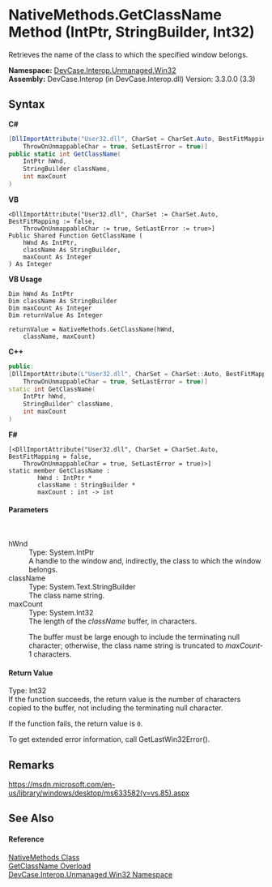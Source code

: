 # NativeMethods.GetClassName Method (IntPtr, StringBuilder, Int32)
 

Retrieves the name of the class to which the specified window belongs.

**Namespace:**&nbsp;<a href="N_DevCase_Interop_Unmanaged_Win32">DevCase.Interop.Unmanaged.Win32</a><br />**Assembly:**&nbsp;DevCase.Interop (in DevCase.Interop.dll) Version: 3.3.0.0 (3.3)

## Syntax

**C#**<br />
``` C#
[DllImportAttribute("User32.dll", CharSet = CharSet.Auto, BestFitMapping = false, 
	ThrowOnUnmappableChar = true, SetLastError = true)]
public static int GetClassName(
	IntPtr hWnd,
	StringBuilder className,
	int maxCount
)
```

**VB**<br />
``` VB
<DllImportAttribute("User32.dll", CharSet := CharSet.Auto, BestFitMapping := false, 
	ThrowOnUnmappableChar := true, SetLastError := true>]
Public Shared Function GetClassName ( 
	hWnd As IntPtr,
	className As StringBuilder,
	maxCount As Integer
) As Integer
```

**VB Usage**<br />
``` VB Usage
Dim hWnd As IntPtr
Dim className As StringBuilder
Dim maxCount As Integer
Dim returnValue As Integer

returnValue = NativeMethods.GetClassName(hWnd, 
	className, maxCount)
```

**C++**<br />
``` C++
public:
[DllImportAttribute(L"User32.dll", CharSet = CharSet::Auto, BestFitMapping = false, 
	ThrowOnUnmappableChar = true, SetLastError = true)]
static int GetClassName(
	IntPtr hWnd, 
	StringBuilder^ className, 
	int maxCount
)
```

**F#**<br />
``` F#
[<DllImportAttribute("User32.dll", CharSet = CharSet.Auto, BestFitMapping = false, 
	ThrowOnUnmappableChar = true, SetLastError = true)>]
static member GetClassName : 
        hWnd : IntPtr * 
        className : StringBuilder * 
        maxCount : int -> int 

```


#### Parameters
&nbsp;<dl><dt>hWnd</dt><dd>Type: System.IntPtr<br />A handle to the window and, indirectly, the class to which the window belongs.</dd><dt>className</dt><dd>Type: System.Text.StringBuilder<br />The class name string.</dd><dt>maxCount</dt><dd>Type: System.Int32<br />The length of the *className* buffer, in characters. 

 The buffer must be large enough to include the terminating null character; otherwise, the class name string is truncated to *maxCount*-1 characters.</dd></dl>

#### Return Value
Type: Int32<br />If the function succeeds, the return value is the number of characters copied to the buffer, not including the terminating null character. 

 If the function fails, the return value is `0`. 

 To get extended error information, call GetLastWin32Error().

## Remarks
<a href="https://msdn.microsoft.com/en-us/library/windows/desktop/ms633582(v=vs.85).aspx" target="_blank">https://msdn.microsoft.com/en-us/library/windows/desktop/ms633582(v=vs.85).aspx</a>

## See Also


#### Reference
<a href="T_DevCase_Interop_Unmanaged_Win32_NativeMethods">NativeMethods Class</a><br /><a href="Overload_DevCase_Interop_Unmanaged_Win32_NativeMethods_GetClassName">GetClassName Overload</a><br /><a href="N_DevCase_Interop_Unmanaged_Win32">DevCase.Interop.Unmanaged.Win32 Namespace</a><br />